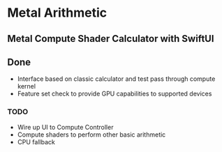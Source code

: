 #  Metal Arithmetic

## Metal Compute Shader Calculator with SwiftUI

## Done
* Interface based on classic calculator and test pass through compute kernel
* Feature set check to provide GPU capabilities to supported devices

### TODO
* Wire up UI to Compute Controller
* Compute shaders to perform other basic arithmetic
* CPU fallback

